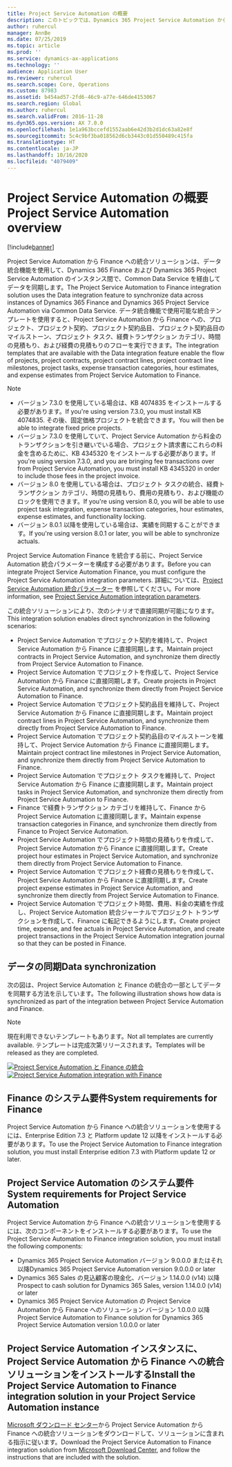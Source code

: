 ```yaml
---
title: Project Service Automation の概要
description: このトピックでは、Dynamics 365 Project Service Automation から Dynamics 365 Finance への統合ソリューションについて説明します。
author: ruhercul
manager: AnnBe
ms.date: 07/25/2019
ms.topic: article
ms.prod: ''
ms.service: dynamics-ax-applications
ms.technology: ''
audience: Application User
ms.reviewer: ruhercul
ms.search.scope: Core, Operations
ms.custom: 87983
ms.assetid: b454ad57-2fd6-46c9-a77e-646de4153067
ms.search.region: Global
ms.author: ruhercul
ms.search.validFrom: 2016-11-28
ms.dyn365.ops.version: AX 7.0.0
ms.openlocfilehash: 1e1a963bccefd1552aab6e42d3b2d1dc63a82e8f
ms.sourcegitcommit: 5c4c9bf3ba018562d6cb3443c01d550489c415fa
ms.translationtype: HT
ms.contentlocale: ja-JP
ms.lasthandoff: 10/16/2020
ms.locfileid: "4079409"
---
```

# <a name="project-service-automation-overview"></a><span data-ttu-id="fe490-103">Project Service Automation の概要</span><span class="sxs-lookup"><span data-stu-id="fe490-103">Project Service Automation overview</span></span>

[!include[banner](../includes/banner.md)]

<span data-ttu-id="fe490-104">Project Service Automation から Finance への統合ソリューションは、データ統合機能を使用して、Dynamics 365 Finance および Dynamics 365 Project Service Automation のインスタンス間で、Common Data Service を経由してデータを同期します。</span><span class="sxs-lookup"><span data-stu-id="fe490-104">The Project Service Automation to Finance integration solution uses the Data integration feature to synchronize data across instances of Dynamics 365 Finance and Dynamics 365 Project Service Automation via Common Data Service.</span></span> <span data-ttu-id="fe490-105">データ統合機能で使用可能な統合テンプレートを使用すると、Project Service Automation から Finance への、プロジェクト、プロジェクト契約、プロジェクト契約品目、プロジェクト契約品目のマイルストーン、プロジェクト タスク、経費トランザクション カテゴリ、時間の見積もり、および経費の見積もりのフローを実行できます。</span><span class="sxs-lookup"><span data-stu-id="fe490-105">The integration templates that are available with the Data integration feature enable the flow of projects, project contracts, project contract lines, project contract line milestones, project tasks, expense transaction categories, hour estimates, and expense estimates from Project Service Automation to Finance.</span></span>

> [!NOTE]
> - <span data-ttu-id="fe490-106">バージョン 7.3.0 を使用している場合は、KB 4074835 をインストールする必要があります。</span><span class="sxs-lookup"><span data-stu-id="fe490-106">If you're using version 7.3.0, you must install KB 4074835.</span></span> <span data-ttu-id="fe490-107">その後、固定価格プロジェクトを統合できます。</span><span class="sxs-lookup"><span data-stu-id="fe490-107">You will then be able to integrate fixed price projects.</span></span>
> - <span data-ttu-id="fe490-108">バージョン 7.3.0 を使用していて、Project Service Automation から料金のトランザクションを引き継いでいる場合、プロジェクト請求書にこれらの料金を含めるために、KB 4345320 をインストールする必要があります。</span><span class="sxs-lookup"><span data-stu-id="fe490-108">If you're using version 7.3.0, and you are bringing fee transactions over from Project Service Automation, you must install KB 4345320 in order to include those fees in the project invoice.</span></span>
> - <span data-ttu-id="fe490-109">バージョン 8.0 を使用している場合は、プロジェクト タスクの統合、経費トランザクション カテゴリ、時間の見積もり、費用の見積もり、および機能のロックを使用できます。</span><span class="sxs-lookup"><span data-stu-id="fe490-109">If you're using version 8.0, you will be able to use project task integration, expense transaction categories, hour estimates, expense estimates, and functionality locking.</span></span>
> - <span data-ttu-id="fe490-110">バージョン 8.0.1 以降を使用している場合は、実績を同期することができます。</span><span class="sxs-lookup"><span data-stu-id="fe490-110">If you're using version 8.0.1 or later, you will be able to synchronize actuals.</span></span>

<span data-ttu-id="fe490-111">Project Service Automation Finance を統合する前に、Project Service Automation 統合パラメーターを構成する必要があります。</span><span class="sxs-lookup"><span data-stu-id="fe490-111">Before you can integrate Project Service Automation Finance, you must configure the Project Service Automation integration parameters.</span></span> <span data-ttu-id="fe490-112">詳細については、[Project Service Automation 統合パラメーター](PSA-parameters.md) を参照してください。</span><span class="sxs-lookup"><span data-stu-id="fe490-112">For more information, see [Project Service Automation integration parameters](PSA-parameters.md).</span></span>

<span data-ttu-id="fe490-113">この統合ソリューションにより、次のシナリオで直接同期が可能になります。</span><span class="sxs-lookup"><span data-stu-id="fe490-113">This integration solution enables direct synchronization in the following scenarios:</span></span>

- <span data-ttu-id="fe490-114">Project Service Automation でプロジェクト契約を維持して、Project Service Automation から Finance に直接同期します。</span><span class="sxs-lookup"><span data-stu-id="fe490-114">Maintain project contracts in Project Service Automation, and synchronize them directly from Project Service Automation to Finance.</span></span>
- <span data-ttu-id="fe490-115">Project Service Automation でプロジェクトを作成して、Project Service Automation から Finance に直接同期します。</span><span class="sxs-lookup"><span data-stu-id="fe490-115">Create projects in Project Service Automation, and synchronize them directly from Project Service Automation to Finance.</span></span>
- <span data-ttu-id="fe490-116">Project Service Automation でプロジェクト契約品目を維持して、Project Service Automation から Finance に直接同期します。</span><span class="sxs-lookup"><span data-stu-id="fe490-116">Maintain project contract lines in Project Service Automation, and synchronize them directly from Project Service Automation to Finance.</span></span>
- <span data-ttu-id="fe490-117">Project Service Automation でプロジェクト契約品目のマイルストーンを維持して、Project Service Automation から Finance に直接同期します。</span><span class="sxs-lookup"><span data-stu-id="fe490-117">Maintain project contract line milestones in Project Service Automation, and synchronize them directly from Project Service Automation to Finance.</span></span>
- <span data-ttu-id="fe490-118">Project Service Automation でプロジェクト タスクを維持して、Project Service Automation から Finance に直接同期します。</span><span class="sxs-lookup"><span data-stu-id="fe490-118">Maintain project tasks in Project Service Automation, and synchronize them directly from Project Service Automation to Finance.</span></span>
- <span data-ttu-id="fe490-119">Finance で経費トランザクション カテゴリを維持して、Finance から Project Service Automation に直接同期します。</span><span class="sxs-lookup"><span data-stu-id="fe490-119">Maintain expense transaction categories in Finance, and synchronize them directly from Finance to Project Service Automation.</span></span>
- <span data-ttu-id="fe490-120">Project Service Automation でプロジェクト時間の見積もりを作成して、Project Service Automation から Finance に直接同期します。</span><span class="sxs-lookup"><span data-stu-id="fe490-120">Create project hour estimates in Project Service Automation, and synchronize them directly from Project Service Automation to Finance.</span></span>
- <span data-ttu-id="fe490-121">Project Service Automation でプロジェクト経費の見積もりを作成して、Project Service Automation から Finance に直接同期します。</span><span class="sxs-lookup"><span data-stu-id="fe490-121">Create project expense estimates in Project Service Automation, and synchronize them directly from Project Service Automation to Finance.</span></span>
- <span data-ttu-id="fe490-122">Project Service Automation でプロジェクト時間、費用、料金の実績を作成し、Project Service Automation 統合ジャーナルでプロジェクト トランザクションを作成して、Finance に転記できるようにします。</span><span class="sxs-lookup"><span data-stu-id="fe490-122">Create project time, expense, and fee actuals in Project Service Automation, and create project transactions in the Project Service Automation integration journal so that they can be posted in Finance.</span></span>

## <a name="data-synchronization"></a><span data-ttu-id="fe490-123">データの同期</span><span class="sxs-lookup"><span data-stu-id="fe490-123">Data synchronization</span></span>

<span data-ttu-id="fe490-124">次の図は、Project Service Automation と Finance の統合の一部としてデータを同期する方法を示しています。</span><span class="sxs-lookup"><span data-stu-id="fe490-124">The following illustration shows how data is synchronized as part of the integration between Project Service Automation and Finance.</span></span>

> [!NOTE]
> <span data-ttu-id="fe490-125">現在利用できないテンプレートもあります。</span><span class="sxs-lookup"><span data-stu-id="fe490-125">Not all templates are currently available.</span></span> <span data-ttu-id="fe490-126">テンプレートは完成次第リリースされます。</span><span class="sxs-lookup"><span data-stu-id="fe490-126">Templates will be released as they are completed.</span></span>

<span data-ttu-id="fe490-127">[![Project Service Automation と Finance の統合](./media/PSA-integration.png)](./media/PSA-integration.png)</span><span class="sxs-lookup"><span data-stu-id="fe490-127">[![Project Service Automation integration with Finance](./media/PSA-integration.png)](./media/PSA-integration.png)</span></span>

## <a name="system-requirements-for-finance"></a><span data-ttu-id="fe490-128">Finance のシステム要件</span><span class="sxs-lookup"><span data-stu-id="fe490-128">System requirements for Finance</span></span>

<span data-ttu-id="fe490-129">Project Service Automation から Finance への統合ソリューションを使用するには、Enterprise Edition 7.3 と Platform update 12 以降をインストールする必要があります。</span><span class="sxs-lookup"><span data-stu-id="fe490-129">To use the Project Service Automation to Finance integration solution, you must install Enterprise edition 7.3 with Platform update 12 or later.</span></span>

## <a name="system-requirements-for-project-service-automation"></a><span data-ttu-id="fe490-130">Project Service Automation のシステム要件</span><span class="sxs-lookup"><span data-stu-id="fe490-130">System requirements for Project Service Automation</span></span>

<span data-ttu-id="fe490-131">Project Service Automation から Finance への統合ソリューションを使用するには、次のコンポーネントをインストールする必要があります。</span><span class="sxs-lookup"><span data-stu-id="fe490-131">To use the Project Service Automation to Finance integration solution, you must install the following components:</span></span>

- <span data-ttu-id="fe490-132">Dynamics 365 Project Service Automation バージョン 9.0.0.0 またはそれ以降</span><span class="sxs-lookup"><span data-stu-id="fe490-132">Dynamics 365 Project Service Automation version 9.0.0.0 or later</span></span>
- <span data-ttu-id="fe490-133">Dynamics 365 Sales の見込顧客の現金化、バージョン 1.14.0.0 (v14) 以降</span><span class="sxs-lookup"><span data-stu-id="fe490-133">Prospect to cash solution for Dynamics 365 Sales, version 1.14.0.0 (v14) or later</span></span>
- <span data-ttu-id="fe490-134">Dynamics 365 Project Service Automation の Project Service Automation から Finance へのソリューション バージョン 1.0.0.0 以降</span><span class="sxs-lookup"><span data-stu-id="fe490-134">Project Service Automation to Finance solution for Dynamics 365 Project Service Automation version 1.0.0.0 or later</span></span>

## <a name="install-the-project-service-automation-to-finance-integration-solution-in-your-project-service-automation-instance"></a><span data-ttu-id="fe490-135">Project Service Automation インスタンスに、Project Service Automation から Finance への統合ソリューションをインストールする</span><span class="sxs-lookup"><span data-stu-id="fe490-135">Install the Project Service Automation to Finance integration solution in your Project Service Automation instance</span></span>

<span data-ttu-id="fe490-136">[Microsoft ダウンロード センター](https://www.microsoft.com/download/details.aspx?id=57016)から Project Service Automation から Finance への統合ソリューションをダウンロードして、ソリューションに含まれる指示に従います。</span><span class="sxs-lookup"><span data-stu-id="fe490-136">Download the Project Service Automation to Finance integration solution from [Microsoft Download Center](https://www.microsoft.com/download/details.aspx?id=57016), and follow the instructions that are included with the solution.</span></span>
